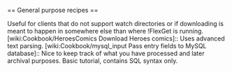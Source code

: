 == General purpose recipes ==

 [wiki:Cookbook/MakeRssForDownload Generate download RSS for other clients]::
 Useful for clients that do not support watch directories or if downloading is meant to happen in somewhere else than where !FlexGet is running.
 [wiki:Cookbook/HeroesComics Download Heroes comics]::
 Uses advanced text parsing.
 [wiki:Cookbook/mysql_input Pass entry fields to MySQL database]::
 Nice to keep track of what you have processed and later archival purposes. Basic tutorial, contains SQL syntax only.